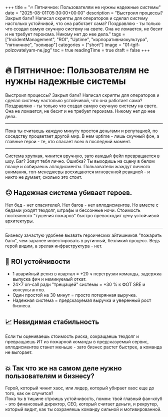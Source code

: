 +++
title = "🔥 Пятничное: Пользователям не нужны надежные системы"
date = "2025-08-01T05:30:00+00:00"
description = "Выстроил процессы? Закрыл баги? Написал скрипты для операторов и сделал систему настолько устойчивой, что она работает сама? Поздравляю - ты только что создал самую скучную систему на свете. Она не ломается, не бесит и не требует героизма. Никому нет до нее дела."
tags = ["IncidentManagement", "ROI", "Uptime", "корпоративнаякультура", "пятничное", "холивар"]
categories = ["short"]
image = "01-tgif-polzovatelyam-ne.jpg"
toc = true
readingTime = true
draft = false
+++

# 🔥 Пятничное: Пользователям не нужны надежные системы  
  
Выстроил процессы? Закрыл баги? Написал скрипты для операторов и сделал систему настолько устойчивой, что она работает сама?  
Поздравляю - ты только что создал самую скучную систему на свете. Она не ломается, не бесит и не требует героизма. Никому нет до нее дела.  
  
---  
  
Пока ты считаешь каждую минуту простоя деньгами и репутацией, по соседству процветает другой мир. В нем uptime - лишь скучный фон, а главные герои - те, кто спасает всех в последний момент.  
  
---  
  
Система хрупкая, чинится вручную, зато каждый фейл превращается в шоу. Баг? Зовут тебя лично. Ошибка? Ты выходишь на сцену в белом плаще и собираешь аплодисменты. Пользователи жаждут личного внимания, топ-менеджеры восхищаются мгновенной реакцией - и никто не думает, сколько это стоит.  
  
## 🙃 Надежная система убивает героев.  
Нет бед - нет спасителей. Нет багов - нет аплодисментов. Но вместе с бедами уходят техдолг, штрафы и бессонные ночи. Стоимость постоянного "тушения пожаров" быстро превосходит цену устойчивой архитектуры.  
  
---  
  
Бизнесу зачастую удобнее вызвать героических айтишников "пожарить баги", чем заранее инвестировать в рутинный, безликий процесс. Ведь герой видим, а зрелая инфраструктура - нет.  
  
## 💼 ROI устойчивости  
* 1 аварийный релиз в квартал = +20 ч перегрузки команды, задержка выпуска фич и неминуемый откат.  
* 24×7 on-call ради "трещащей" системы = +30 % к ФОТ SRE и консультантов.  
* Один простой на 30 минут = просто потерянная выручка.  
* Надежная система = предсказуемая выручка и уверенный рост бизнеса.  
  
## 📈 Невидимая стабильность  
Если ты оцениваешь стоимость риска, сокращаешь техдолг и превращаешь ИТ из пожарной команды в предсказуемый сервис, аплодисментов станет меньше - зато бизнес растет быстрее, а команда не выгорает.  
  
## 💥 Так что же на самом деле нужно пользователям и бизнесу?  
Герой, который чинит хаос, или лидер, который убирает хаос еще до того, как он случится?  
Пока ты в тишине строишь устойчивость, помни: твой главный фан-клуб - это финансовый директор, CEO, который считает деньги, и рекрутер, который видит, как ты сохраняешь команду сильной и мотивированной.  
